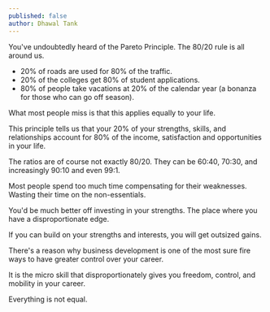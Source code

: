 ```yaml
---
published: false
author: Dhawal Tank
---
```

You've undoubtedly heard of the Pareto Principle. The 80/20 rule is all around us.

- 20% of roads are used for 80% of the traffic.
- 20% of the colleges get 80% of student applications.
- 80% of people take vacations at 20% of the calendar year (a bonanza for those who can go off season).

What most people miss is that this applies equally to your life.

This principle tells us that your 20% of your strengths, skills, and relationships account for 80% of the income, satisfaction and opportunities in your life.

The ratios are of course not exactly 80/20. They can be 60:40, 70:30, and increasingly 90:10 and even 99:1.

Most people spend too much time compensating for their weaknesses. Wasting their time on the non-essentials.

You'd be much better off investing in your strengths. The place where you have a disproportionate edge.

If you can build on your strengths and interests, you will get outsized gains.

There's a reason why business development is one of the most sure fire ways to have greater control over your career.

It is the micro skill that disproportionately gives you freedom, control, and mobility in your career.

Everything is not equal.
